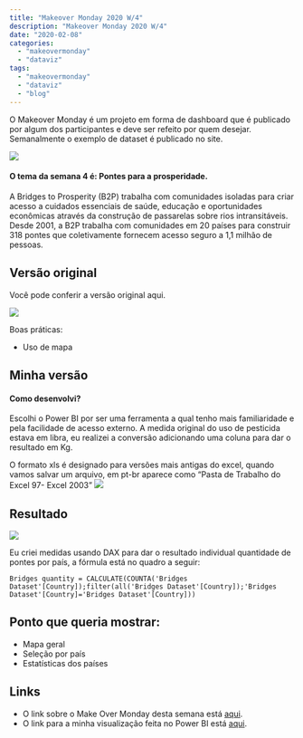 ```yaml
---
title: "Makeover Monday 2020 W/4"
description: "Makeover Monday 2020 W/4"
date: "2020-02-08"
categories:
  - "makeovermonday"
  - "dataviz"
tags:
  - "makeovermonday"
  - "dataviz"
  - "blog"
---
```

O Makeover Monday é um projeto em forma de dashboard que é publicado por algum dos participantes e deve ser refeito por quem desejar. Semanalmente o exemplo de dataset é publicado no site.

![](https://miro.medium.com/max/734/1*O9kL5tFTFYeHyK8dV2NOhg.png)

#### O tema da semana 4 é: Pontes para a prosperidade.
A Bridges to Prosperity (B2P) trabalha com comunidades isoladas para criar acesso a cuidados essenciais de saúde, educação e oportunidades econômicas através da construção de passarelas sobre rios intransitáveis.
Desde 2001, a B2P trabalha com comunidades em 20 países para construir 318 pontes que coletivamente fornecem acesso seguro a 1,1 milhão de pessoas.
## Versão original

 Você pode conferir a versão original aqui.

![](https://miro.medium.com/max/1769/1*oKnBJbvxupPNljHDirCOSA.png)

 Boas práticas:
- Uso de mapa


## Minha versão
#### Como desenvolvi?

Escolhi o Power BI por ser uma ferramenta a qual tenho mais familiaridade e pela facilidade de acesso externo. A medida original do uso de pesticida estava em libra, eu realizei a conversão adicionando uma coluna para dar o resultado em Kg.

O formato xls é designado para versões mais antigas do excel, quando vamos salvar um arquivo, em pt-br aparece como “Pasta de Trabalho do Excel 97- Excel 2003”
![](https://miro.medium.com/max/442/1*IZbfZZxhK5XxX8sSqDi2tQ.png)


## Resultado

![](https://miro.medium.com/max/1012/1*l0MygUcOBVUhE4s6IDK9vA.png)

Eu criei medidas usando DAX para dar o resultado individual quantidade de pontes por país, a fórmula está no quadro a seguir:
```
Bridges quantity = CALCULATE(COUNTA('Bridges Dataset'[Country]);filter(all('Bridges Dataset'[Country]);'Bridges Dataset'[Country]='Bridges Dataset'[Country]))
```

## Ponto que queria mostrar:
- Mapa geral
- Seleção por país
- Estatísticas dos países

## Links
- O link sobre o Make Over Monday desta semana está [aqui](https://data.world/makeovermonday/2020w4).
- O link para a minha visualização feita no Power BI está [aqui](https://github.com/mrncstt/makeovermonday/tree/master/2020_W4).
